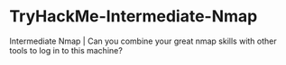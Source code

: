 # TryHackMe-Intermediate-Nmap
Intermediate Nmap | Can you combine your great nmap skills with other tools to log in to this machine?
